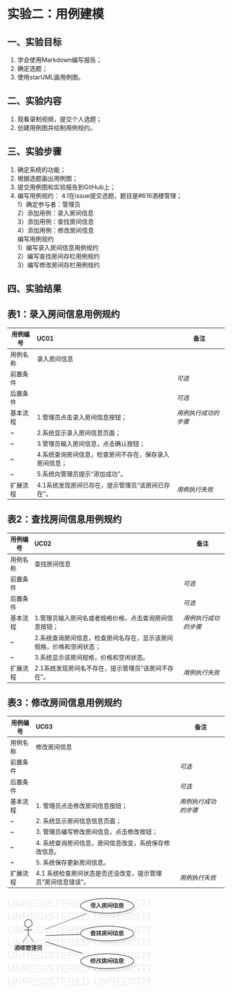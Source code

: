 # 实验二：用例建模

 ##  一、实验目标

 1. 学会使用Markdown编写报告；  
 2. 确定选题；
 3. 使用starUML画用例图。



 ## 二、实验内容  

 1. 观看录制视频，提交个人选题；    
 2. 创建用例图并绘制用例规约。  


 ## 三、实验步骤

 1. 确定系统的功能；
 2. 根据选题画出用例图；
 3. 提交用例图和实验报告到GitHub上；
 4. 编写用例规约：
 4.1在issue提交选题，题目是#616酒楼管理；  
 1）确定参与者：管理员    
 2）添加用例：录入房间信息  
 3）添加用例：查找房间信息  
 4）添加用例：修改房间信息   
 编写用例规约  
 1）编写录入房间信息用例规约  
 2）编写查找房间存栏用例规约  
 3）编写修改房间存栏用例规约 
                 


 ## 四、实验结果
 ## 表1：录入房间信息用例规约  
 用例编号  | UC01 | 备注  
 -|:-|-  
 用例名称  | 录入房间信息  |   
 前置条件  |     | *可选*   
 后置条件  |      | *可选*   
 基本流程  | 1.管理员点击录入房间信息按钮；  |*用例执行成功的步骤*    
 ~| 2.系统显示录入房间信息页面；  |   
 ~| 3.管理员输入房间信息，点击确认按钮；  |   
 ~| 4.系统查询房间信息，检查房间不存在，保存录入房间信息；  |   
 ~| 5.系统向管理员提示“添加成功”。  |  
 扩展流程  | 4.1系统发现房间已存在，提示管理员“该房间已存在”。 |*用例执行失败*
 
 
 
 ## 表2：查找房间信息用例规约  

 用例编号  | UC02 | 备注  
 -|:-|-  
 用例名称  | 查找房间信息  |   
 前置条件  |      | *可选*   
 后置条件  |      | *可选*   
 基本流程  | 1.管理员输入房间名或者规格价格，点击查询房间信息按钮；  |*用例执行成功的步骤*    
 ~| 2.系统查询房间信息，检查房间名存在，显示该房间规格，价格和空闲状态；  |   
 ~| 3.系统显示该房间规格，价格和空闲状态。   |   
 扩展流程  | 2.1系统发现房间名不存在，提示管理员“该房间不存在”。  |*用例执行失败* 
 
 
 
## 表3：修改房间信息用例规约  

 用例编号  | UC03 | 备注  
 -|:-|-  
 用例名称  | 修改房间信息  |   
 前置条件  |      | *可选*   
 后置条件  |      | *可选*   
 基本流程  | 1. 管理员点击修改房间信息按钮；  |*用例执行成功的步骤*    
 ~| 2. 系统显示房间信息信息页面；  |   
 ~| 3. 管理员编写修改房间信息，点击修改按钮；  |   
 ~| 4. 系统查询房间信息，房间信息改变，系统保存修改信息。 |   
 ~| 5. 系统保存更新房间信息。 |  
 扩展流程  | 4.1 系统检查房间状态是否还没改变，提示管理员“房间信息错误”。 |*用例执行失败*
 
![用例图](./Lab2_UseCaseDiagram.jpg)

